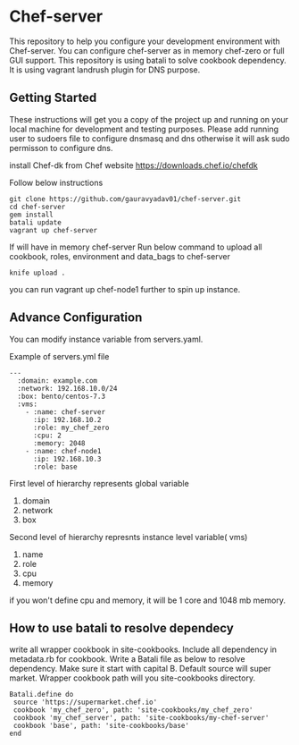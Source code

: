 # Chef-server

This repository to help you configure your development environment with Chef-server. You can configure chef-server as in memory chef-zero 
or full GUI support. 
This repository is using batali to solve cookbook dependency. 
It is using vagrant landrush plugin for DNS purpose. 

## Getting Started

These instructions will get you a copy of the project up and running on your local machine for development and testing purposes. 
Please add running user to sudoers file to configure dnsmasq and dns otherwise it will ask sudo permisson to configure dns.

install Chef-dk from Chef website
https://downloads.chef.io/chefdk

Follow below instructions
```
git clone https://github.com/gauravyadav01/chef-server.git
cd chef-server
gem install
batali update
vagrant up chef-server
```

If will have in memory chef-server 
Run below command to upload all cookbook, roles, environment and data_bags to chef-server

```
knife upload .
```

you can run vagrant up chef-node1 further to spin up instance.


## Advance Configuration
You can modify instance variable from servers.yaml. 

Example of servers.yml file

```
---
  :domain: example.com
  :network: 192.168.10.0/24
  :box: bento/centos-7.3
  :vms:
    - :name: chef-server
      :ip: 192.168.10.2
      :role: my_chef_zero
      :cpu: 2
      :memory: 2048
    - :name: chef-node1
      :ip: 192.168.10.3
      :role: base
```

First level of hierarchy represents global variable
 1. domain
 2. network
 3. box 
 
Second level of hierarchy represnts instance level variable( vms)
 1. name
 2. role
 3. cpu 
 4. memory
 
 if you won't define cpu and memory, it will be 1 core and 1048 mb memory.
 
 ## How to use batali to resolve dependecy
 write all wrapper cookbook in site-cookbooks. Include all dependency in metadata.rb for cookbook.
 Write a Batali file as below to resolve dependency. Make sure it start with capital B. Default source will super market. 
 Wrapper cookbook path will you site-cookbooks directory.
 
 ```
 Batali.define do
  source 'https://supermarket.chef.io'
  cookbook 'my_chef_zero', path: 'site-cookbooks/my_chef_zero'
  cookbook 'my_chef_server', path: 'site-cookbooks/my-chef-server'
  cookbook 'base', path: 'site-cookbooks/base'
end
```
 
